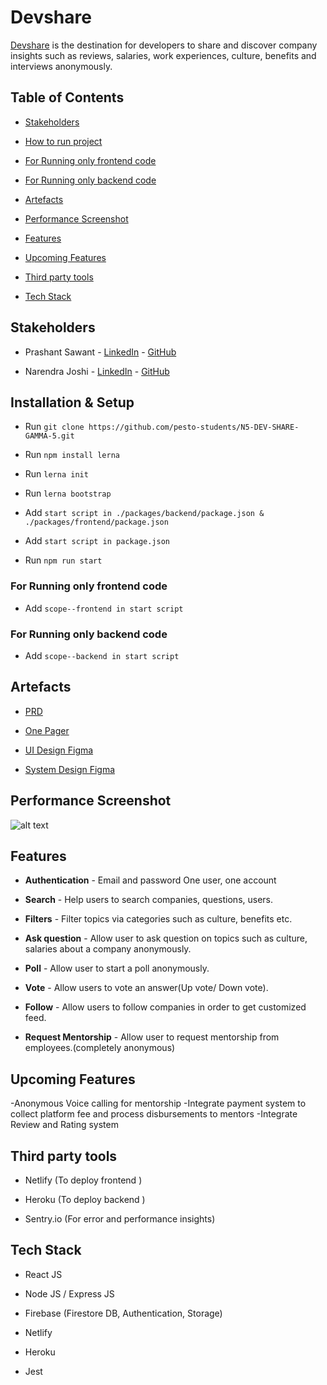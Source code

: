 # Devshare

[Devshare](https://devshare.netlify.app/) is the destination for developers to share and discover company insights such as reviews, salaries, work experiences, culture, benefits and interviews anonymously.

## Table of Contents

- [Stakeholders](#stakeholders)

- [How to run project](#how-to-run-the-project)

- [For Running only frontend code](#for-running-only-frontend-code)

- [For Running only backend code](#for-running-only-backend-code)

- [Artefacts](#artefacts)

- [Performance Screenshot](#performance-screenshot)

- [Features](#features)

- [Upcoming Features](#upcoming-features)

- [Third party tools](#third-party-tools)

- [Tech Stack](#tech-stack)

## Stakeholders

- Prashant Sawant - [LinkedIn](https://www.linkedin.com/in/iprashantsawant/) - [GitHub](https://github.com/iprashantsawant)

- Narendra Joshi - [LinkedIn](https://www.linkedin.com/in/narendra-joshi/) - [GitHub](https://github.com/joshinar)

## Installation & Setup

- Run `git clone https://github.com/pesto-students/N5-DEV-SHARE-GAMMA-5.git`

- Run `npm install lerna `

- Run `lerna init `

- Run `lerna bootstrap`

- Add `start script in ./packages/backend/package.json & ./packages/frontend/package.json`

- Add `start script in package.json`

- Run `npm run start`

### For Running only frontend code

- Add `scope--frontend in start script`

### For Running only backend code

- Add `scope--backend in start script`

## Artefacts

- [PRD](https://drive.google.com/file/d/1NUVcxsFpoeR43JxRrTS2FlLtAXVpuuks/view?usp=sharing)

- [One Pager](https://drive.google.com/file/d/1ocjMlBr9le_34JaT_GGYzLWljDK5_sWo/view?usp=sharing)

- [UI Design Figma](https://www.figma.com/file/348S4tzFxXyKMT969Es9nZ/Devshare-Final?node-id=0%3A1)

- [System Design Figma](https://drive.google.com/file/d/1FzgTz33AlFh6iBiWSW-AMIZKX907CR_F/view?usp=sharing)

## Performance Screenshot

![alt text](https://firebasestorage.googleapis.com/v0/b/devshare-89972.appspot.com/o/lighthouse_page-0001.jpg?alt=media&token=01a7f85d-492b-4209-8cde-30873f3f47d7)

## Features

- **Authentication** - Email and password One user, one account

- **Search** - Help users to search companies, questions, users.

- **Filters** - Filter topics via categories such as culture, benefits etc.
- **Ask question** - Allow user to ask question on topics such as culture, salaries about a company anonymously.
- **Poll** - Allow user to start a poll anonymously.
- **Vote** - Allow users to vote an answer(Up vote/ Down vote).
- **Follow** - Allow users to follow companies in order to get customized feed.
- **Request Mentorship** - Allow user to request mentorship from employees.(completely anonymous)

## Upcoming Features

-Anonymous Voice calling for mentorship
-Integrate payment system to collect platform fee and process disbursements to mentors
-Integrate Review and Rating system

## Third party tools

- Netlify (To deploy frontend )

- Heroku (To deploy backend )

- Sentry.io (For error and performance insights)

## Tech Stack

- React JS

- Node JS / Express JS

- Firebase (Firestore DB, Authentication, Storage)

- Netlify

- Heroku

- Jest

